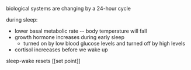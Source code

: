 biological systems are changing by a 24-hour cycle

during sleep: 
- lower basal metabolic rate -- body temperature will fall
- growth hormone increases during early sleep
	- turned on by low blood glucose levels and turned off by high levels
- cortisol increeases before we wake up

sleep-wake resets [[set point]]